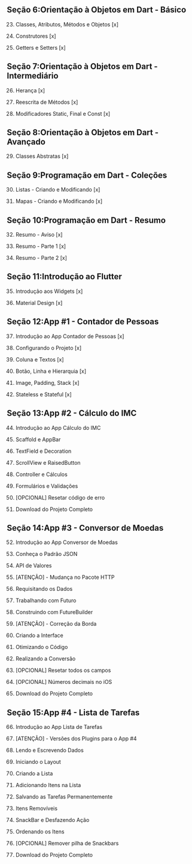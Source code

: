 ## Seção  6:Orientação à Objetos em Dart - Básico
   
   23. Classes, Atributos, Métodos e Objetos [x]
   
   24. Construtores [x]
   
   25. Getters e Setters [x]

## Seção  7:Orientação à Objetos em Dart - Intermediário
   
   26. Herança [x]
   
   27. Reescrita de Métodos [x]
   
   28. Modificadores Static, Final e Const [x]

## Seção  8:Orientação à Objetos em Dart - Avançado
   
   29. Classes Abstratas [x]

## Seção  9:Programação em Dart - Coleções
   
   30. Listas - Criando e Modificando [x]
   
   31. Mapas - Criando e Modificando [x]

## Seção  10:Programação em Dart - Resumo
   
   32. Resumo - Aviso [x]
   
   33. Resumo - Parte 1 [x]
   
   34. Resumo - Parte 2 [x]

## Seção  11:Introdução ao Flutter
   
   35. Introdução aos Widgets [x]
   
   36. Material Design [x]

## Seção  12:App #1 - Contador de Pessoas
   
   37. Introdução ao App Contador de Pessoas [x]
   
   38. Configurando o Projeto [x]
   
   39. Coluna e Textos [x]
   
   40. Botão, Linha e Hierarquia [x]
   
   41. Image, Padding, Stack [x]
   
   42. Stateless e Stateful [x]
   
  
## Seção  13:App #2 - Cálculo do IMC
   
   44. Introdução ao App Cálculo do IMC
   
   45. Scaffold e AppBar
   
   46. TextField e Decoration
   
   47. ScrollView e RaisedButton
   
   48. Controller e Cálculos
   
   49. Formulários e Validações
   
   50. [OPCIONAL] Resetar código de erro
   
   51. Download do Projeto Completo

## Seção  14:App #3 - Conversor de Moedas
   
   52. Introdução ao App Conversor de Moedas
   
   53. Conheça o Padrão JSON
      
   54. API de Valores
   
   55. [ATENÇÃO] - Mudança no Pacote HTTP
   
   56. Requisitando os Dados
   
   57. Trabalhando com Futuro
   
   58. Construindo com FutureBuilder
   
   59. [ATENÇÃO] - Correção da Borda
   
   60. Criando a Interface
   
   61. Otimizando o Código
   
   62. Realizando a Conversão
   
   63. [OPCIONAL] Resetar todos os campos
   
   64. [OPCIONAL] Números decimais no iOS
   
   65. Download do Projeto Completo


## Seção  15:App #4 - Lista de Tarefas

   66. Introdução ao App Lista de Tarefas

   67. [ATENÇÃO] - Versões dos Plugins para o App #4

   68. Lendo e Escrevendo Dados

   69. Iniciando o Layout

   70. Criando a Lista

   71. Adicionando Itens na Lista

   72. Salvando as Tarefas Permanentemente

   73. Itens Removíveis

   74. SnackBar e Desfazendo Ação

   75. Ordenando os Itens

   76. [OPCIONAL] Remover pilha de Snackbars

   77. Download do Projeto Completo


